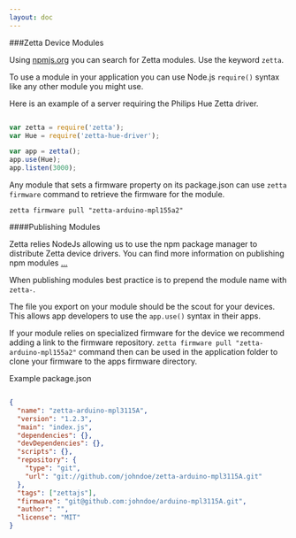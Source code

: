 ```yaml
---
layout: doc
---
```


###Zetta Device Modules

Using [npmjs.org](npmjs.org) you can search for Zetta modules. Use the keyword
`zetta`.

To use a module in your application you can use Node.js `require()` syntax like
any other module you might use.

Here is an example of a server requiring the Philips Hue Zetta driver.

```js

var zetta = require('zetta');
var Hue = require('zetta-hue-driver');

var app = zetta();
app.use(Hue);
app.listen(3000);

```
Any module that sets a firmware property on its package.json can use `zetta firmware`
command to retrieve the firmware for the module.

`zetta firmware pull "zetta-arduino-mpl155a2"`


####Publishing Modules

Zetta relies NodeJs allowing us to use the npm package manager to distribute Zetta
device drivers. You can find more information on publishing npm modules [...](here)

When publishing modules best practice is to prepend the module name with `zetta-`.

The file you export on your module should be the scout for your devices. This
allows app developers to use the `app.use()` syntax in their apps.

If your module relies on specialized firmware for the device we recommend adding
a link to the firmware repository. `zetta firmware pull "zetta-arduino-mpl155a2"` command
then can be used in the application folder to clone your firmware to the apps firmware
directory.

Example package.json

```json

{
  "name": "zetta-arduino-mpl3115A",
  "version": "1.2.3",
  "main": "index.js",
  "dependencies": {},
  "devDependencies": {},
  "scripts": {},
  "repository": {
    "type": "git",
    "url": "git://github.com/johndoe/zetta-arduino-mpl3115A.git"
  },
  "tags": ["zettajs"],
  "firmware": "git@github.com:johndoe/arduino-mpl3115A.git",
  "author": "",
  "license": "MIT"
}

```

